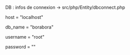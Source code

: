 DB : infos de connexion -> src/php/Entity/dbconnect.php

host = "localhost"

db_name = "borabora"

username = "root"

password = ""
